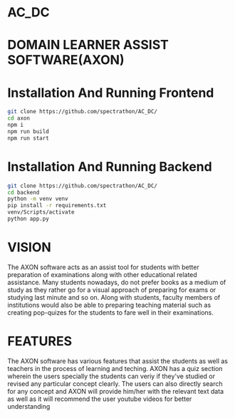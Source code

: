# AC_DC

# DOMAIN LEARNER ASSIST SOFTWARE(AXON)

# Installation And Running Frontend
```bash
git clone https://github.com/spectrathon/AC_DC/
cd axon 
npm i
npm run build
npm run start
```

# Installation And Running Backend
```bash
git clone https://github.com/spectrathon/AC_DC/
cd backend 
python -m venv venv
pip install -r requirements.txt
venv/Scripts/activate
python app.py
```




# VISION
The AXON software acts as an assist tool for students with better preparation of examinations along with other educational related assistance. Many students nowadays, do not prefer books as a medium of study as they rather go for a visual approach of preparing for exams or studying last minute and so on. Along with students, faculty members of institutions would also be able to preparing teaching material such as creating pop-quizes for the students to fare well in their examinations. 

# FEATURES
  The AXON software has various features that assist the students as well as teachers in the process of learning and teching.
  AXON has a quiz section wherein the users specially the students can veriy if they've studied or revised any particular concept clearly.
  The users can also directly search for any concept and AXON will provide him/her with the relevant text data as well as it will recommend the user youtube videos  for better understanding
